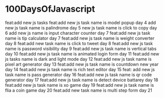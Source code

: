 # 100DaysOfJavascript
feat:add new js tasks
feat:add new js task name is model popup day 4
add new js task name is palindrome day 5
new js task name is click to copy day 6
add new js name is input character counter day 7
feat:add new js task name is tip calculator day 7
feat:add new js task name is weight converter day 8
feat:add new task name is click to tweet day 8
feat:add new js task name is password visibility day 9
feat:add new js task name is vertical tabs day 10
feat:add new js task name is animated login form day 11
feat:add new js tasks name is dark and light mode day 12
feat:add new js task name is pixel art generator day 13
feat:add new js task name is countdown new year day 14
feat:add new js task name is rich text editor day 15
feat: add new js task name is pass generator day 16
feat:add new js task name is qr code generator day 17
feat:add new js task name is detect device battarey day 18
feat:add new js task name is xo game day 19
feat:add new js task name is flia a coin game day 20
feat:add new task name is multi step form day 21
